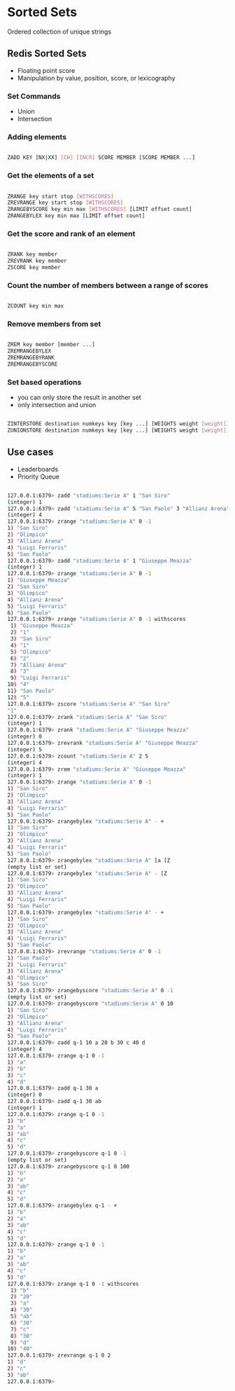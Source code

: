 # Sorted Sets

Ordered collection of unique strings

## Redis Sorted Sets

* Floating point score
* Manipulation by value, position, score, or lexicography

### Set Commands

* Union
* Intersection

### Adding elements

```bash

ZADD KEY [NX|XX] [CH] [INCR] SCORE MEMBER [SCORE MEMBER ...]

```

### Get the elements of a set

```bash

ZRANGE key start stop [WITHSCORES]
ZREVRANGE key start stop [WITHSCORES]
ZRANGEBYSCORE key min max [WITHSCORES] [LIMIT offset count]
ZRANGEBYLEX key min max [LIMIT offset count]

```

### Get the score and rank of an element

```bash

ZRANK key member
ZREVRANK key member
ZSCORE key member

```

### Count the number of members between a range of scores

```bash

ZCOUNT key min max

```

### Remove members from set

```bash

ZREM key member [member ...]
ZREMRANGEBYLEX
ZREMRANGEBYRANK
ZREMRANGEBYSCORE

```

### Set based operations

* you can only store the result in another set
* only intersection and union

```bash

ZINTERSTORE destination numkeys key [key ...] [WEIGHTS weight [weight]] [AGGREGATE SUM|MIN|MAX]
ZUNIONSTORE destination numkeys key [key ...] [WEIGHTS weight [weight]] [AGGREGATE SUM|MIN|MAX]

```

## Use cases

* Leaderboards
* Priority Queue

```bash

127.0.0.1:6379> zadd "stadiums:Serie A" 1 "San Siro"
(integer) 1
127.0.0.1:6379> zadd "stadiums:Serie A" 5 "San Paolo" 3 "Allianz Arena" 2 "Olimpico" 4 "Luigi Ferraris"
(integer) 4
127.0.0.1:6379> zrange "stadiums:Serie A" 0 -1
1) "San Siro"
2) "Olimpico"
3) "Allianz Arena"
4) "Luigi Ferraris"
5) "San Paolo"
127.0.0.1:6379> zadd "stadiums:Serie A" 1 "Giuseppe Meazza"
(integer) 1
127.0.0.1:6379> zrange "stadiums:Serie A" 0 -1
1) "Giuseppe Meazza"
2) "San Siro"
3) "Olimpico"
4) "Allianz Arena"
5) "Luigi Ferraris"
6) "San Paolo"
127.0.0.1:6379> zrange "stadiums:Serie A" 0 -1 withscores
 1) "Giuseppe Meazza"
 2) "1"
 3) "San Siro"
 4) "1"
 5) "Olimpico"
 6) "2"
 7) "Allianz Arena"
 8) "3"
 9) "Luigi Ferraris"
10) "4"
11) "San Paolo"
12) "5"
127.0.0.1:6379> zscore "stadiums:Serie A" "San Siro"
"1"
127.0.0.1:6379> zrank "stadiums:Serie A" "San Siro"
(integer) 1
127.0.0.1:6379> zrank "stadiums:Serie A" "Giuseppe Meazza"
(integer) 0
127.0.0.1:6379> zrevrank "stadiums:Serie A" "Giuseppe Meazza"
(integer) 5
127.0.0.1:6379> zcount "stadiums:Serie A" 2 5
(integer) 4
127.0.0.1:6379> zrem "stadiums:Serie A" "Giuseppe Meazza"
(integer) 1
127.0.0.1:6379> zrange "stadiums:Serie A" 0 -1
1) "San Siro"
2) "Olimpico"
3) "Allianz Arena"
4) "Luigi Ferraris"
5) "San Paolo"
127.0.0.1:6379> zrangebylex "stadiums:Serie A" - +
1) "San Siro"
2) "Olimpico"
3) "Allianz Arena"
4) "Luigi Ferraris"
5) "San Paolo"
127.0.0.1:6379> zrangebylex "stadiums:Serie A" [a [Z
(empty list or set)
127.0.0.1:6379> zrangebylex "stadiums:Serie A" - [Z
1) "San Siro"
2) "Olimpico"
3) "Allianz Arena"
4) "Luigi Ferraris"
5) "San Paolo"
127.0.0.1:6379> zrangebylex "stadiums:Serie A" - +
1) "San Siro"
2) "Olimpico"
3) "Allianz Arena"
4) "Luigi Ferraris"
5) "San Paolo"
127.0.0.1:6379> zrevrange "stadiums:Serie A" 0 -1
1) "San Paolo"
2) "Luigi Ferraris"
3) "Allianz Arena"
4) "Olimpico"
5) "San Siro"
127.0.0.1:6379> zrangebyscore "stadiums:Serie A" 0 -1
(empty list or set)
127.0.0.1:6379> zrangebyscore "stadiums:Serie A" 0 10
1) "San Siro"
2) "Olimpico"
3) "Allianz Arena"
4) "Luigi Ferraris"
5) "San Paolo"
127.0.0.1:6379> zadd q-1 10 a 20 b 30 c 40 d
(integer) 4
127.0.0.1:6379> zrange q-1 0 -1
1) "a"
2) "b"
3) "c"
4) "d"
127.0.0.1:6379> zadd q-1 30 a
(integer) 0
127.0.0.1:6379> zadd q-1 30 ab
(integer) 1
127.0.0.1:6379> zrange q-1 0 -1
1) "b"
2) "a"
3) "ab"
4) "c"
5) "d"
127.0.0.1:6379> zrangebyscore q-1 0 -1
(empty list or set)
127.0.0.1:6379> zrangebyscore q-1 0 100
1) "b"
2) "a"
3) "ab"
4) "c"
5) "d"
127.0.0.1:6379> zrangebylex q-1 - +
1) "b"
2) "a"
3) "ab"
4) "c"
5) "d"
127.0.0.1:6379> zrange q-1 0 -1
1) "b"
2) "a"
3) "ab"
4) "c"
5) "d"
127.0.0.1:6379> zrange q-1 0 -1 withscores
 1) "b"
 2) "20"
 3) "a"
 4) "30"
 5) "ab"
 6) "30"
 7) "c"
 8) "30"
 9) "d"
10) "40"
127.0.0.1:6379> zrevrange q-1 0 2
1) "d"
2) "c"
3) "ab"
127.0.0.1:6379>

```
